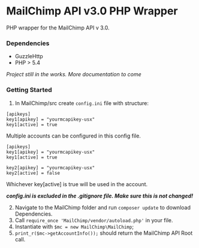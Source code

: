 # MailChimp API v3.0 PHP Wrapper

PHP wrapper for the MailChimp API v 3.0.

### Dependencies
- GuzzleHttp
- PHP > 5.4

*Project still in the works. More documentation to come*

### Getting Started
1. In MailChimp/src create `config.ini` file with structure:

```
[apikeys]
key1[apikey] = "yourmcapikey-usx"
key1[active] = true
```

Multiple accounts can be configured in this config file.

```
[apikeys]
key1[apikey] = "yourmcapikey-usx"
key1[active] = true

key2[apikey] = "yourmcapikey-usx"
key2[active] = false
```

Whichever key[active] is true will be used in the account.

***config.ini is excluded in the .gitignore file. Make sure this is not changed!***

2. Navigate to the MailChimp folder and run `composer update` to download Dependencies.
3. Call `require_once 'MailChimp/vendor/autoload.php'` in your file.
4. Instantiate with `$mc = new MailChimp\MailChimp`;
5. `print_r($mc->getAccountInfo());` should return the MailChimp API Root call.
